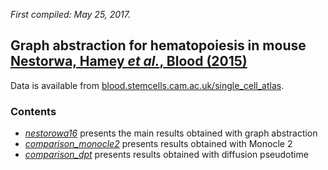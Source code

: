 *First compiled: May 25, 2017.*

## Graph abstraction for hematopoiesis in mouse [Nestorwa, Hamey *et al.*, Blood (2015)](https://doi.org/10.1182/blood-2016-05-716480)

Data is available from [blood.stemcells.cam.ac.uk/single_cell_atlas](http://blood.stemcells.cam.ac.uk/single_cell_atlas).

### Contents

* [*nestorowa16*](nestorowa16.ipynb) presents the main results obtained with graph abstraction
* [*comparison_monocle2*](comparison_monocle2.ipynb) presents results obtained with Monocle 2
* [*comparison_dpt*](comparison_dpt.ipynb) presents results obtained with diffusion pseudotime